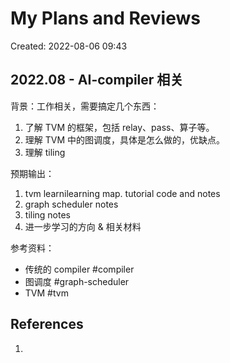 # My Plans and Reviews

Created: 2022-08-06 09:43

## 2022.08 - AI-compiler 相关

背景：工作相关，需要搞定几个东西：

1. 了解 TVM 的框架，包括 relay、pass、算子等。
2. 理解 TVM 中的图调度，具体是怎么做的，优缺点。
3. 理解 tiling

预期输出：
1. tvm learnilearning map. tutorial code and notes
2. graph scheduler notes
3. tiling notes
4. 进一步学习的方向 & 相关材料

参考资料：

- 传统的 compiler #compiler
- 图调度 #graph-scheduler
- TVM #tvm

## References

1.
